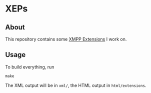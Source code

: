 # XEPs

## About

This repository contains some [XMPP Extensions](http://xmpp.org/xmpp-protocols/xmpp-extensions/)
I work on.

## Usage

To build everything, run

    make

The XML output will be in `xml/`, the HTML output in `html/extensions`.

